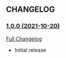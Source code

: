 ## CHANGELOG

### [1.0.0 (2021-10-20)](https://github.com/rakutentech/ui-automation-tools-mbt/tree/v1.0.0)

[Full Changelog](https://github.com/rakutentech/ui-automation-tools-mbt/compare/baf9083a8dfd1f5bc89ee1dba220f2514a7d58c8...v1.0.0)

- Initial release